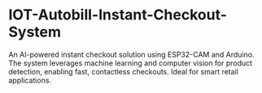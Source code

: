 # IOT-Autobill-Instant-Checkout-System
An AI-powered instant checkout solution using ESP32-CAM and Arduino. The system leverages machine learning and computer vision for product detection, enabling fast, contactless checkouts. Ideal for smart retail applications.

